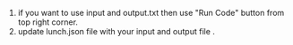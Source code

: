 1. if you want to use input and output.txt then use "Run Code" button from top right corner.
2. update lunch.json file with your input and output file . 
